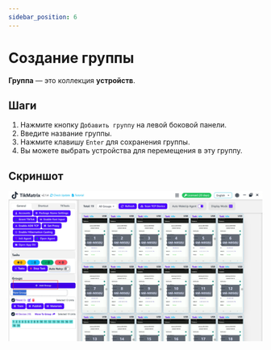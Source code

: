 ```yaml
---
sidebar_position: 6
---
```


# Создание группы

**Группа** — это коллекция **устройств**.

## Шаги

1. Нажмите кнопку `Добавить группу` на левой боковой панели.
2. Введите название группы.
3. Нажмите клавишу `Enter` для сохранения группы.
4. Вы можете выбрать устройства для перемещения в эту группу.

## Скриншот

![Создание группы](../img/create-group.webp)
